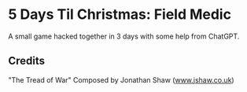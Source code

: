 # 5 Days Til Christmas: Field Medic
A small game hacked together in 3 days with some help from ChatGPT.

## Credits
"The Tread of War" Composed by Jonathan Shaw (www.jshaw.co.uk)